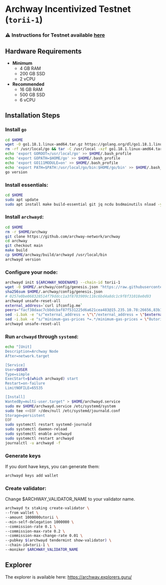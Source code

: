 # Archway Incentivized Testnet (`torii-1`)
### ⚠️ Instructions for Testnet available [here](https://philabs.notion.site/Validator-Setup-Guide-10502472842e4ad8bf7fb7ec68afe07a)

## Hardware Requirements
* **Minimum**
  * 4 GB RAM
  * 200 GB SSD
  * 2 vCPU
* **Recommended**
  * 16 GB RAM
  * 500 GB SSD
  * 6 vCPU

## Installation Steps
### Install `go`
```bash
cd $HOME
wget -O go1.18.1.linux-amd64.tar.gz https://golang.org/dl/go1.18.1.linux-amd64.tar.gz
rm -rf /usr/local/go && tar -C /usr/local -xzf go1.18.1.linux-amd64.tar.gz && rm go1.18.1.linux-amd64.tar.gz
echo 'export GOROOT=/usr/local/go' >> $HOME/.bash_profile
echo 'export GOPATH=$HOME/go' >> $HOME/.bash_profile
echo 'export GO111MODULE=on' >> $HOME/.bash_profile
echo 'export PATH=$PATH:/usr/local/go/bin:$HOME/go/bin' >> $HOME/.bash_profile && . $HOME/.bash_profile
go version
```
### Install essentials:
```bash
cd $HOME
sudo apt update
sudo apt install make build-essential git jq ncdu bsdmainutils nload -y < "/dev/null"
```
### Install `archwayd`:
```bash
cd $HOME
rm -r $HOME/archway
git clone https://github.com/archway-network/archway
cd archway
git checkout main
make build
cp $HOME/archway/build/archwayd /usr/local/bin
archwayd version
```
### Configure your node:
```bash
archwayd init ${ARCHWAY_NODENAME} --chain-id torii-1
wget -O $HOME/.archway/config/genesis.json "https://raw.githubusercontent.com/archway-network/testnets/main/torii-1/genesis.json"
sha256sum $HOME/.archway/config/genesis.json 
# 0257e0be068328514f79ddcc1a3f8703909c116c6bd4a8dc1c9f8f31018e0d93
archwayd unsafe-reset-all
external_address=`curl ifconfig.me`
peers="facf38daac7cbbdcbaf87f531225d6a621cea483@15.235.10.78:26656,83b18e67dca836a838361496a7c87696a488fd05@65.108.99.224:26656,07fd2c5b8838dfc80ff1e9c5577006b552fcb98c@206.221.181.234:46656,c5ca4cb89df8c194e6b404f54be0e27c1258377b@95.214.55.210:26756,ece6b901c278f91410b798edef805ba1d358c660@59.13.223.197:30273,b1cedcd284964d7657d597541ec9516fa3392cd1@185.234.69.139:26656,ce1e6c7a84ab3f8e2fd87d4aef0f95da774a5e98@159.69.11.174:26656,cb1534d2ad2fedb1168b4052f04ede5b12428068@51.250.111.252:26656,2b0c484615d9bafd6cc339c588e366dd9b000221@54.180.95.251:26656,2e422fe3956b7ea2a868dbe832e8cd9af5203ea6@65.108.75.32:26656"
sed -i.bak -e "s/^external_address = \"\"/external_address = \"$external_address:26656\"/; s/^persistent_peers *=.*/persistent_peers = \"$peers\"/" $HOME/.archway/config/config.toml
sed -i.bak -e "s/^minimum-gas-prices *=.*/minimum-gas-prices = \"0utorii\"/;" $HOME/.archway/config/app.toml
archwayd unsafe-reset-all
```
### Run `archwayd` through `systemd`:
```bash
echo "[Unit]
Description=Archway Node
After=network.target

[Service]
User=$USER
Type=simple
ExecStart=$(which archwayd) start
Restart=on-failure
LimitNOFILE=65535

[Install]
WantedBy=multi-user.target" > $HOME/archwayd.service
sudo mv $HOME/archwayd.service /etc/systemd/system
sudo tee <<EOF >/dev/null /etc/systemd/journald.conf
Storage=persistent
EOF
sudo systemctl restart systemd-journald
sudo systemctl daemon-reload
sudo systemctl enable archwayd
sudo systemctl restart archwayd
journalctl -u archwayd -f
```
### Generate keys
If you dont have keys, you can generate them:
```bash
archwayd keys add wallet
```
### Create validator:
Change $ARCHWAY_VALIDATOR_NAME to your validator name.
```bash
archwayd tx staking create-validator \
--from wallet \
--amount 1000000utorii \
--min-self-delegation 1000000 \
--commission-rate 0.1 \
--commission-max-rate 0.2 \
--commission-max-change-rate 0.01 \
--pubkey $(archwayd tendermint show-validator) \
--chain-id=torii-1 \
--moniker $ARCHWAY_VALIDATOR_NAME
```



## Explorer
The explorer is available here: https://archway.explorers.guru/

